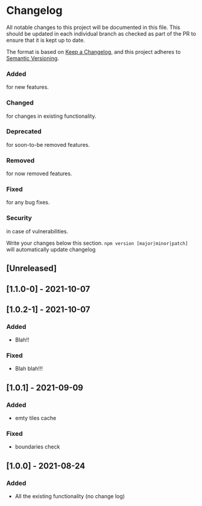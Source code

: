 # Changelog

All notable changes to this project will be documented in this file. This should be updated in each individual branch as checked as part of the PR to ensure that it is kept up to date.

The format is based on [Keep a Changelog](https://keepachangelog.com/en/1.0.0/),
and this project adheres to [Semantic Versioning](https://semver.org/spc/v2.0.0.html).

### Added

for new features.

### Changed

for changes in existing functionality.

### Deprecated

for soon-to-be removed features.

### Removed

for now removed features.

### Fixed

for any bug fixes.

### Security

in case of vulnerabilities.

Write your changes below this section. `npm version [major|minor|patch]` will automatically update changelog

## [Unreleased]

## [1.1.0-0] - 2021-10-07

## [1.0.2-1] - 2021-10-07

### Added

- Blah!!

### Fixed

- Blah blah!!!

## [1.0.1] - 2021-09-09

### Added

- emty tiles cache

### Fixed

- boundaries check

## [1.0.0] - 2021-08-24

### Added

- All the existing functionality (no change log)
